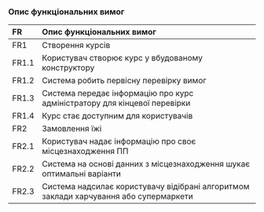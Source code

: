 ### Опис функціональних вимог
|FR|Опис функціональних вимог
|:-     |:-                  
|FR1|Створення курсів
|FR1.1|Користувач створює курс у вбудованому конструктору
|FR1.2|Система робить первісну перевірку вимог
|FR1.3|Система передає інформацію про курс адміністратору для кінцевої перевірки
|FR1.4|Курс стає доступним для користувачів
|FR2|Замовлення їжі
|FR2.1|Користувач надає інформацію про своє місцезнаходження ПП
|FR2.2|Система на основі данних з місцезнаходження шукає оптимальні варіанти
|FR2.3|Система надсилає користувачу відібрані алгоритмом заклади харчування або супермаркети
